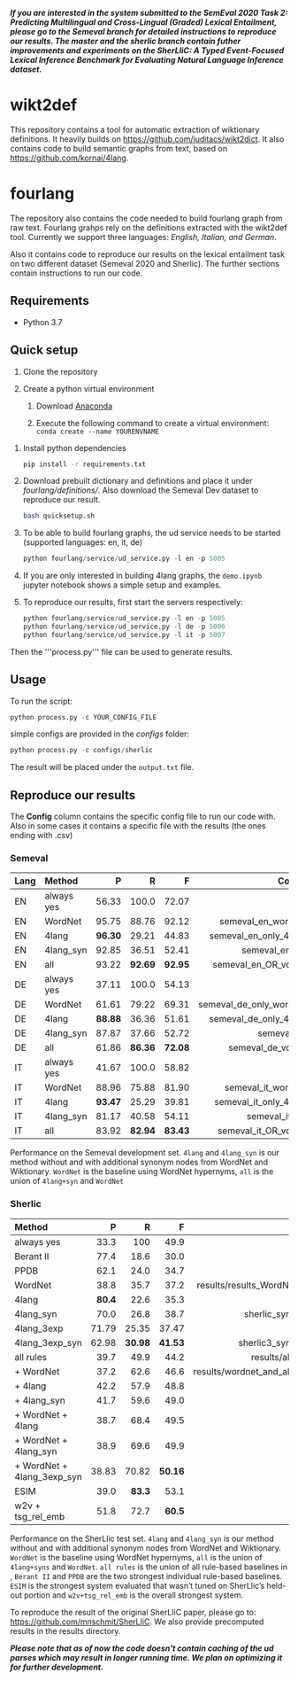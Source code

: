 ***If you are interested in the system submitted to the SemEval 2020 Task 2: Predicting Multilingual and Cross-Lingual (Graded) Lexical Entailment, please go to the Semeval branch for detailed instructions to reproduce our results. The master and the sherlic branch contain futher improvements and experiments on the SherLIiC: A Typed Event-Focused Lexical Inference Benchmark for Evaluating Natural Language Inference dataset.***


# wikt2def

This repository contains a tool for automatic extraction of wiktionary definitions. It heavily builds on https://github.com/juditacs/wikt2dict. It also contains code to build semantic graphs from text, based on https://github.com/kornai/4lang.

# fourlang

The repository also contains the code needed to build fourlang graph from raw text. Fourlang grahps rely on the definitions extracted with the wikt2def tool. Currently we support three languages: *English, Italian, and German*.

Also it contains code to reproduce our results on the lexical entailment task on two different dataset (Semeval 2020 and Sherlic). The further sections contain instructions to run our code.

## Requirements

- Python 3.7

## Quick setup

1. Clone the repository
1. Create a python virtual environment

   1. Download [Anaconda](https://conda.io/miniconda.html)
   
   1. Execute the following command to create a virtual environment: `conda create --name YOURENVNAME`

1) Install python dependencies

   ```bash
   pip install -r requirements.txt
   ```
   
2) Download prebuilt dictionary and definitions and place it under *fourlang/definitions/*. Also download the Semeval Dev dataset to reproduce our result.
   ```bash
   bash quicksetup.sh
   ```
3) To be able to build fourlang graphs, the ud service needs to be started (supported languages: en, it, de)
   ```python
   python fourlang/service/ud_service.py -l en -p 5005
   ```
4) If you are only interested in building 4lang graphs, the ```demo.ipynb``` jupyter notebook shows a simple setup and examples.

5) To reproduce our results, first start the servers respectively:
   ```python
   python fourlang/service/ud_service.py -l en -p 5005
   python fourlang/service/ud_service.py -l de -p 5006
   python fourlang/service/ud_service.py -l it -p 5007
   ```
  Then the '''process.py''' file can be used to generate results.


## Usage 

 To run the script:
 ```python
 python process.py -c YOUR_CONFIG_FILE
 ```

 simple configs are provided in the _configs_ folder:

 ```python
 python process.py -c configs/sherlic
 ```

 The result will be placed under the ```output.txt``` file.
 
 
 ## Reproduce our results
 The **Config** column contains the specific config file to run our code with. Also in some cases it contains a specific file with the results (the ones ending with .csv)
 
 ### Semeval
 <div id="table:semeval_results">

| <span>**Lang**</span> | <span>**Method** </span> |     <span>**P**</span> |     <span>**R**</span> |     <span>**F**</span> | Config  |
| :-------------------- | :----------------------- | ---------------------: | ---------------------: | ---------------------: | -: |
|         EN              | always yes               |                  56.33 |                  100.0 |                  72.07 |  |
|         EN              | WordNet                  |                  95.75 |                  88.76 |                  92.12 |semeval_en_wordnet  |
|         EN              | 4lang                    | <span>**96.30**</span> |                  29.21 |                  44.83 | semeval_en_only_4lang |
|         EN              | 4lang\_syn               |                  92.85 |                  36.51 |                  52.41 | semeval_en_OR |
|         EN              | all                      |                  93.22 | <span>**92.69**</span> | <span>**92.95**</span> |semeval_en_OR_voting  |
|         DE              | always yes               |                  37.11 |                  100.0 |                  54.13 |  |
|         DE              | WordNet                  |                  61.61 |                  79.22 |                  69.31 | semeval_de_only_wordnet |
|         DE              | 4lang                    | <span>**88.88**</span> |                  36.36 |                  51.61 | semeval_de_only_4lang |
|         DE              | 4lang\_syn               |                  87.87 |                  37.66 |                  52.72 | semeval_de |
|         DE              | all                      |                  61.86 | <span>**86.36**</span> | <span>**72.08**</span> | semeval_de_voting |
|         IT              | always yes               |                  41.67 |                  100.0 |                  58.82 |  |
|         IT              | WordNet                  |                  88.96 |                  75.88 |                  81.90 | semeval_it_wordnet |
|         IT              | 4lang                    | <span>**93.47**</span> |                  25.29 |                  39.81 |semeval_it_only_4lang  |
|         IT              | 4lang\_syn               |                  81.17 |                  40.58 |                  54.11 | semeval_it_OR |
|         IT              | all                      |                  83.92 | <span>**82.94**</span> | <span>**83.43**</span> | semeval_it_OR_voting |

Performance on the Semeval development set. `4lang` and `4lang_syn` is
our method without and with additional synonym nodes from WordNet and
Wiktionary. `WordNet` is the baseline using WordNet hypernyms, `all` is
the union of `4lang+syn` and `WordNet`

</div>

 ### Sherlic
 
<div id="table:sherlic_results">

| <span>**Method** </span>      |    <span>**P**</span> |     <span>**R**</span> |     <span>**F**</span> | <span>**Config**</span> |
| :---------------------------- | --------------------: | ---------------------: | ---------------------: | ---------------------:  |
| always yes                    |                  33.3 |                    100 |                   49.9 | |
| Berant II                     |                  77.4 |                   18.6 |                   30.0 | |
| PPDB                          |                  62.1 |                   24.0 |                   34.7 | |
| WordNet                       |                  38.8 |                   35.7 |                   37.2 | results/results_WordNet_test.csv|
| 4lang                         | <span>**80.4**</span> |                   22.6 |                   35.3 |sherlic |
| 4lang\_syn                    |                  70.0 |                   26.8 |                   38.7 |sherlic_synonyms OR |
| 4lang\_3exp                   |                 71.79 |                  25.35 |                  37.47 | sherlic3|
| 4lang\_3exp\_syn              |                 62.98 | <span>**30.98**</span> | <span>**41.53**</span> |sherlic3_synonyms OR |
| all rules                     |                  39.7 |                   49.9 |                   44.2 | results/all_rules.csv |
| \+ WordNet                    |                  37.2 |                   62.6 |                   46.6 | results/wordnet_and_all_rules.csv |
| \+ 4lang                      |                  42.2 |                   57.9 |                   48.8 | |
| \+ 4lang\_syn                 |                  41.7 |                   59.6 |                   49.0 | |
| \+ WordNet + 4lang            |                  38.7 |                   68.4 |                   49.5 | |
| \+ WordNet + 4lang\_syn       |                  38.9 |                   69.6 |                   49.9 | |
| \+ WordNet + 4lang\_3exp\_syn |                 38.83 |                  70.82 | <span>**50.16**</span> | |
| ESIM                          |                  39.0 |  <span>**83.3**</span> |                   53.1 | |
| w2v + tsg\_rel\_emb           |                  51.8 |                   72.7 |  <span>**60.5**</span> | |

Performance on the SherLlic test set. `4lang` and `4lang_syn` is our
method without and with additional synonym nodes from WordNet and
Wiktionary. `WordNet` is the baseline using WordNet hypernyms, `all` is
the union of `4lang+syns` and `WordNet`. `all rules` is the union of all
rule-based baselines in , `Berant II`  and `PPDB`  are the two strongest
individual rule-based baselines. `ESIM`  is the strongest system
evaluated that wasn’t tuned on SherLlic’s held-out portion and
`w2v+tsg_rel_emb` is the overall strongest system.

To reproduce the result of the original SherLIiC paper, please go to: https://github.com/mnschmit/SherLIiC. We also provide precomputed results in the results directory.

</div>

***Please note that as of now the code doesn't contain caching of the ud parses which may result in longer running time. We plan on optimizing it for further development.***
